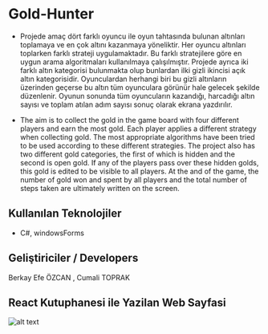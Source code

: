 # Gold-Hunter

- Projede amaç dört farklı oyuncu ile oyun tahtasında bulunan altınları toplamaya ve en çok altını kazanmaya yöneliktir. Her oyuncu altınları toplarken farklı strateji uygulamaktadır. Bu farklı stratejilere göre en uygun arama algoritmaları kullanılmaya çalışılmıştır. Projede ayrıca iki farklı altın kategorisi bulunmakta olup bunlardan ilki gizli ikincisi açık altın kategorisidir. Oyunculardan herhangi biri bu gizli altınların üzerinden geçerse bu altın tüm oyunculara görünür hale gelecek şekilde düzenlenir. Oyunun sonunda tüm oyuncuların kazandığı, harcadığı altın sayısı ve toplam atılan adım sayısı sonuç olarak ekrana yazdırılır.

- The aim is to collect the gold in the game board with four different players and earn the most gold. Each player applies a different strategy when collecting gold. The most appropriate algorithms have been tried to be used according to these different strategies. The project also has two different gold categories, the first of which is hidden and the second is open gold. If any of the players pass over these hidden golds, this gold is edited to be visible to all players. At the and of the game, the number of gold won and spent by all players and the total number of steps taken are ultimately written on the screen.

## Kullanılan Teknolojiler 
- C#, windowsForms

## Geliştiriciler / Developers 
Berkay Efe ÖZCAN , Cumali TOPRAK

## React Kutuphanesi ile Yazilan Web Sayfasi 
![alt text](https://github.com/berkayefeozcan/to-do-list-api/blob/main/WebGorunum.png)
